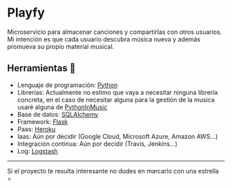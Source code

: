 # Playfy

Microservicio para almacenar canciones y compartirlas con otros usuarios. Mi intención es que cada usuario descubra música nueva y además promueva su propio material musical.

## Herramientas :wrench:

 - Lenguaje de programación: [Python](https://www.python.org/)
 - Librerías: Actualmente no estimo que vaya a necesitar ninguna librería concreta, en el caso de necesitar alguna para la gestión de la musica usaré alguna de [PythonInMusic](https://wiki.python.org/moin/PythonInMusic)
 - Base de datos: [SQLAlchemy](https://www.sqlalchemy.org/)
 - Framework: [Flask](https://palletsprojects.com/p/flask/) 
 - Paas: [Heroku](https://www.heroku.com/)
 - Iaas: Aún por decidir (Google Cloud, Microsoft Azure, Amazon AWS...)
 - Integración continua: Aún por decidir (Travis, Jenkins...)
 - Log: [Logstash](https://www.elastic.co/es/products/logstash)

---
Si el proyecto te resulta interesante no dudes en marcarlo con una estrella :star: